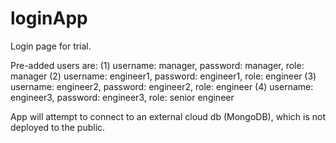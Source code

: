 # loginApp

Login page for trial.

Pre-added users are:
(1) username: manager, password: manager, role: manager
(2) username: engineer1, password: engineer1, role: engineer
(3) username: engineer2, password: engineer2, role: engineer
(4) username: engineer3, password: engineer3, role: senior engineer

App will attempt to connect to an external cloud db (MongoDB), which is not deployed to the public.

